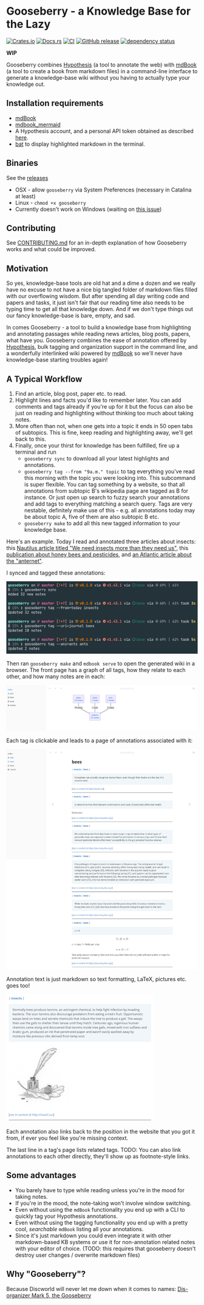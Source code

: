 # Gooseberry - a Knowledge Base for the Lazy
[![Crates.io](https://img.shields.io/crates/v/gooseberry.svg)](https://crates.io/crates/gooseberry)
[![Docs.rs](https://docs.rs/gooseberry/badge.svg)](https://docs.rs/gooseberry)
[![CI](https://github.com/out-of-cheese-error/gooseberry/workflows/Continuous%20Integration/badge.svg)](https://github.com/out-of-cheese-error/gooseberry/actions)
[![GitHub release](https://img.shields.io/github/release/out-of-cheese-error/gooseberry.svg)](https://GitHub.com/out-of-cheese-error/gooseberry/releases/)
[![dependency status](https://deps.rs/repo/github/out-of-cheese-error/gooseberry/status.svg)](https://deps.rs/repo/github/out-of-cheese-error/gooseberry)

**WIP**

Gooseberry combines [Hypothesis](https://web.hypothes.is/) (a tool to annotate the web)
 with [mdBook](https://rust-lang.github.io/mdBook/) (a tool to create a book from markdown files)
  in a command-line interface to generate a knowledge-base wiki without you having to actually type your knowledge out.

## Installation requirements
* [mdBook](https://rust-lang.github.io/mdBook/index.html) 
* [mdbook_mermaid](https://docs.rs/mdbook-mermaid/0.4.2/mdbook_mermaid/index.html)
* A Hypothesis account, and a personal API token obtained as described [here](https://h.readthedocs.io/en/latest/api/authorization/).
* [bat](https://github.com/sharkdp/bat) to display highlighted markdown in the terminal.

## Binaries
See the [releases](https://github.com/out-of-cheese-error/gooseberry/releases/latest)

* OSX - allow `gooseberry` via System Preferences (necessary in Catalina at least)
* Linux - `chmod +x gooseberry` 
* Currently doesn't work on Windows (waiting on [this issue](https://github.com/lotabout/skim/issues/293))

## Contributing
See [CONTRIBUTING.md](CONTRIBUTING.md) for an in-depth explanation of how Gooseberry works and what could be improved. 

## Motivation
So yes, knowledge-base tools are old hat and a dime a dozen and we really have no excuse to not have a nice big 
tangled folder of markdown files filled with our overflowing wisdom. But after spending all day writing code and papers 
and tasks, it just isn't fair that our reading time also needs to be typing time to get all that knowledge down. 
And if we don't type things out our fancy knowledge-base is bare, empty, and sad. 

In comes Gooseberry - a tool to build a knowledge base from highlighting and annotating passages while reading news articles, 
blog posts, papers, what have you. Gooseberry combines the ease of annotation offered by 
[Hypothesis](https://web.hypothes.is/), bulk tagging and organization support in the command line, 
and a wonderfully interlinked wiki powered by [mdBook](https://rust-lang.github.io/mdBook/) so we'll never have knowledge-base starting troubles again! 

## A Typical Workflow
1. Find an article, blog post, paper etc. to read.
2. Highlight lines and facts you'd like to remember later. You can add comments and tags already if you're up for it but the focus can also be just on reading and highlighting without thinking too much about taking notes. 
3. More often than not, when one gets into a topic it ends in 50 open tabs of subtopics. This is fine, keep reading and highlighting away, we'll get back to this.
4. Finally, once your thirst for knowledge has been fulfilled, fire up a terminal and run 
   + `gooseberry sync` to download all your latest highlights and annotations.
   + `gooseberry tag --from "9a.m." topic` to tag everything you've read this morning with the topic you were looking into. 
   This subcommand is super flexible. You can tag something by a website, so that all annotations from subtopic B's wikipedia page are tagged as B for instance. 
   Or just open up search to fuzzy search your annotations and add tags to everything matching a search query. 
   Tags are very nestable, definitely make use of this - e.g. all annotations today may be about topic A, five of them are also subtopic B etc.
    + `gooseberry make` to add all this new tagged information to your knowledge base.

Here's an example. Today I read and annotated three articles about insects: this [Nautilus article titled "We need insects more than they need us"](https://nautil.us/issue/73/play/we-need-insects-more-than-they-need-us),
this [publication about honey bees and pesticides](https://journals.plos.org/plosone/article?id=10.1371/journal.pone.0070182), 
and [an Atlantic article about the "anternet"](https://www.theatlantic.com/technology/archive/2012/08/lessons-from-the-anternet-what-ants-and-computers-have-in-common/261580/).

I synced and tagged these annotations:

![gooseberry sync and tag](data/images/sync_tag.png)

Then ran `gooseberry make` and `mdbook serve` to open the generated wiki in a browser. 
The front page has a graph of all tags, how they relate to each other, and how many notes are in each:

![Graph of tags](data/images/index_graph.png)

Each tag is clickable and leads to a page of annotations associated with it:

![Tag page example](data/images/wiki.png)

Annotation text is just markdown so text formatting, LaTeX, pictures etc. goes too!

![Picture example](data/images/md_picture.png)

Each annotation also links back to the position in the website that you got it from, if ever you feel like you're missing context. 

The last line in a tag's page lists related tags. 
TODO: You can also link annotations to each other directly, they'll show up as footnote-style links. 

## Some advantages
* You barely have to type while reading unless you're in the mood for taking notes.
* If you're in the mood, the note-taking won't involve window switching.
* Even without using the `mdBook` functionality you end up with a CLI to quickly tag your Hypothesis annotations.
* Even without using the tagging functionality you end up with a pretty cool, _searchable_ `mdBook` listing all your annotations. 
* Since it's just markdown you could even integrate it with other markdown-based KB systems or use it for non-annotation related notes with your editor of choice. 
  (TODO: this requires that gooseberry doesn't destroy user changes / overwrite markdown files)

## Why "Gooseberry"?
Because Discworld will never let me down when it comes to names:
[Dis-organizer Mark 5, the Gooseberry](https://wiki.lspace.org/mediawiki/Dis-organiser)
